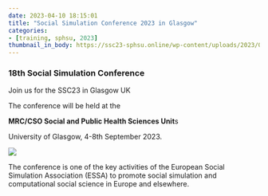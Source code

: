 ```yaml
---
date: 2023-04-10 18:15:01
title: "Social Simulation Conference 2023 in Glasgow"
categories:
- [training, sphsu, 2023]
thumbnail_in_body: https://ssc23-sphsu.online/wp-content/uploads/2023/03/Media_813345_smxx-500x86-1.png
---
```


<h3 class="_excerpt_ignore">18th Social Simulation Conference</h3>
Join us for the SSC23 in Glasgow UK

The conference will be held at the

**MRC/CSO Social and Public Health Sciences Unit**s

University of Glasgow, 4-8th September 2023.

![](https://ssc23-sphsu.online/wp-content/uploads/2023/03/Media_813345_smxx-500x86-1.png)

The conference is one of the key activities of the European Social Simulation Association (ESSA) to promote social simulation and computational social science in Europe and elsewhere.

